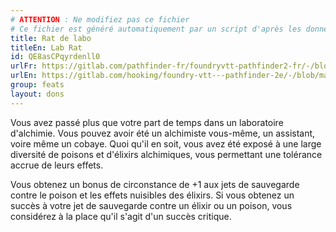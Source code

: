```yaml
---
# ATTENTION : Ne modifiez pas ce fichier
# Ce fichier est généré automatiquement par un script d'après les données du module Foundry VTT officiel et de sa traduction
title: Rat de labo
titleEn: Lab Rat
id: QE8asCPqyrdenll0
urlFr: https://gitlab.com/pathfinder-fr/foundryvtt-pathfinder2-fr/-/blob/master/data/feats/QE8asCPqyrdenll0.htm
urlEn: https://gitlab.com/hooking/foundry-vtt---pathfinder-2e/-/blob/master/packs/data/feats.db/lab-rat.json
group: feats
layout: dons
---
```

Vous avez passé plus que votre part de temps dans un laboratoire d'alchimie. Vous pouvez avoir été un alchimiste vous-même, un assistant, voire même un cobaye. Quoi qu'il en soit, vous avez été exposé à une large diversité de poisons et d'élixirs alchimiques, vous permettant une tolérance accrue de leurs effets.

Vous obtenez un bonus de circonstance de +1 aux jets de sauvegarde contre le poison et les effets nuisibles des élixirs. Si vous obtenez un succès à votre jet de sauvegarde contre un élixir ou un poison, vous considérez à la place qu'il s'agit d'un succès critique.


